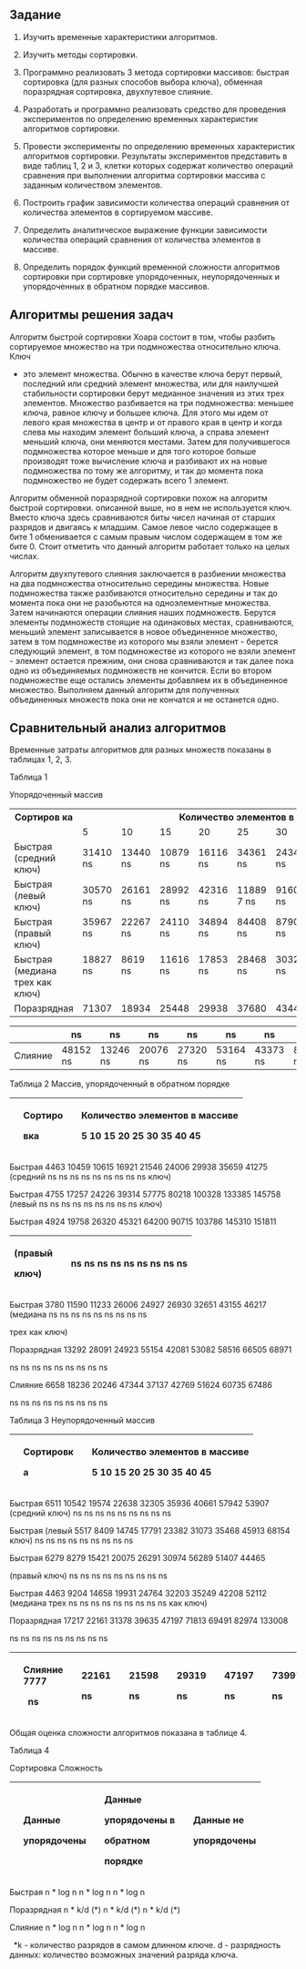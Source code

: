 ## Задание

1. Изучить временные характеристики алгоритмов.

2. Изучить методы сортировки.

3. Программно реализовать 3 метода сортировки массивов: быстрая
сортировка (для разных способов выбора ключа), обменная поразрядная
сортировка, двухпутевое слияние.

4. Разработать и программно реализовать средство для проведения
экспериментов по определению временных характеристик алгоритмов
сортировки.

5. Провести эксперименты по определению временных
характеристик алгоритмов сортировки. Результаты экспериментов
представить в виде таблиц 1, 2 и 3, клетки которых содержат количество
операций сравнения при выполнении алгоритма сортировки массива с
заданным количеством элементов.

6. Построить график зависимости количества операций сравнения от
количества элементов в сортируемом массиве.

7. Определить аналитическое выражение функции зависимости
количества операций сравнения от количества элементов в массиве.
 
8. Определить порядок функций временной сложности алгоритмов
сортировки при сортировке упорядоченных, неупорядоченных и
упорядоченных в обратном порядке массивов.

## Алгоритмы решения задач

  Алгоритм быстрой сортировки Хоара состоит в том, чтобы разбить
сортируемое множество на три подмножества относительно ключа. Ключ
- это элемент множества. Обычно в качестве ключа берут первый,
последний или средний элемент множества, или для наилучшей
стабильности сортировки берут медианное значения из этих трех
элементов. Множество разбивается на три подмножества: меньшее
ключа, равное ключу и большее ключа. Для этого мы идем от левого края
множества в центр и от правого края в центр и когда слева мы находим
элемент больший ключа, а справа элемент меньший ключа, они меняются
местами. Затем для получившегося подмножества которое меньше и для
того которое больше производят тоже вычисление ключа и разбивают их
на новые подмножества по тому же алгоритму, и так до момента пока
подмножество не будет содержать всего 1 элемент.



<a name="br3"></a>

  Алгоритм обменной поразрядной сортировки похож на алгоритм
быстрой сортировки. описанной выше, но в нем не используется ключ.
Вместо ключа здесь сравниваются биты чисел начиная от старших
разрядов и двигаясь к младшим. Самое левое число содержащее в бите 1
обменивается с самым правым числом содержащем в том же бите 0.
Стоит отметить что данный алгоритм работает только на целых числах.
 
 <a name="br3"></a>
 
  Алгоритм двухпутевого слияния заключается в разбиении множества
на два подмножества относительно середины множества. Новые
подмножества также разбиваются относительно середины и так до
момента пока они не разобьются на одноэлементные множества. Затем
начинаются операции слияния наших подмножеств. Берутся элементы
подмножеств стоящие на одинаковых местах, сравниваются, меньший
элемент записывается в новое объединенное множество, затем в том
подмножестве из которого мы взяли элемент - берется следующий
элемент, в том подмножестве из которого не взяли элемент - элемент
остается прежним, они снова сравниваются и так далее пока одно из
объединяемых подмножеств не кончится. Если во втором подмножестве
еще остались элементы добавляем их в объединенное множество.
Выполняем данный алгоритм для полученных объединенных множеств
пока они не кончатся и не останется одно.

## Сравнительный анализ алгоритмов

  Временные затраты алгоритмов для разных множеств показаны в
таблицах 1, 2, 3.

Таблица 1

Упорядоченный массив

<table><tr><th colspan="1" rowspan="2" valign="top">Сортиров ка</td><th colspan="9" valign="top">Количество элементов в массиве</td></tr>
<tr></td><td colspan="1" valign="top">5</td><td colspan="1" valign="top">10</td><td colspan="1" valign="top">15</td><td colspan="1" valign="top">20</td><td colspan="1" valign="top">25</td><td colspan="1" valign="top">30</td><td colspan="1" valign="top">35</td><td colspan="1" valign="top">40</td><td colspan="1" valign="top">45</td></tr>
<tr><td colspan="1">Быстрая (средний ключ)</td><td colspan="1">31410 ns</td><td colspan="1">13440 ns</td><td colspan="1">10879 ns</td><td colspan="1">16116 ns</td><td colspan="1">34361 ns</td><td colspan="1">24345 ns</td><td colspan="1">43373 ns</td><td colspan="1">34532 ns</td><td colspan="1">41043 ns</td></tr>
<tr><td colspan="1">Быстрая (левый ключ)</td><td colspan="1">30570 ns</td><td colspan="1">26161 ns</td><td colspan="1">28992 ns</td><td colspan="1">42316 ns</td><td colspan="1">11889 7 ns</td><td colspan="1">91607 ns</td><td colspan="1">189711 ns</td><td colspan="1">160753 ns</td><td colspan="1">15982 1 ns</td></tr>
<tr><td colspan="1" valign="top">Быстрая (правый ключ)</td><td colspan="1" valign="top">35967 ns</td><td colspan="1" valign="top">22267 ns</td><td colspan="1" valign="top">24110 ns</td><td colspan="1" valign="top">34894 ns</td><td colspan="1" valign="top">84408 ns</td><td colspan="1" valign="top">87906 ns</td><td colspan="1" valign="top">135139 ns</td><td colspan="1" valign="top">106850 ns</td><td colspan="1" valign="top">15217 4 ns</td></tr>
<tr><td colspan="1" valign="top">Быстрая (медиана трех как ключ)</td><td colspan="1" valign="top">18827 ns</td><td colspan="1" valign="top">8619 ns</td><td colspan="1" valign="top">11616 ns</td><td colspan="1" valign="top">17853 ns</td><td colspan="1" valign="top">28468 ns</td><td colspan="1" valign="top">30329 ns</td><td colspan="1" valign="top">62309 ns</td><td colspan="1" valign="top">39323 ns</td><td colspan="1" valign="top">46446 ns</td></tr>
<tr><td colspan="1">Поразрядная</td><td colspan="1">71307</td><td colspan="1">18934</td><td colspan="1">25448</td><td colspan="1">29938</td><td colspan="1">37680</td><td colspan="1">43445</td><td colspan="1">84839</td><td colspan="1">67442</td><td colspan="1">60409</td></tr>
</table>



||ns|ns|ns|ns|ns|ns|ns|ns|ns|
| :- | - | - | - | - | - | - | - | - | - |
|Слияние|48152 ns|13246 ns|20076 ns|27320 ns|53164 ns|43373 ns|84770 ns|57158 ns|67853 ns|

Таблица 2 Массив, упорядоченный в обратном порядке

||<p>Сортиро</p><p>вка</p>||<p>Количество элементов в массиве</p><p>5 10 15 20 25 30 35 40 45</p>|
| :- | :- | :- | :- |
Быстрая 4463 10459 10615 16921 21546 24006 29938 35659 41275
(средний ns ns ns ns ns ns ns ns ns
ключ)

Быстрая 4755 17257 24226 39314 57775 80218 100328 133385 145758
(левый ns ns ns ns ns ns ns ns ns
ключ)

Быстрая 4924 19758 26320 45321 64200 90715 103786 145310 151811

|<p>(правый</p><p>ключ)</p>||ns ns ns ns ns ns ns ns ns|
| :- | :- | :- |
Быстрая 3780 11590 11233 26006 24927 26930 32651 43155 46217 (медиана ns ns ns ns ns ns ns ns ns

трех как
ключ)

Поразрядная 13292 28091 24923 55154 42081 53082 58516 66505 68971

ns ns ns ns ns ns ns ns ns

Слияние 6658 18236 20246 47344 37137 42769 51624 60735 67486

ns ns ns ns ns ns ns ns ns

Таблица 3 Неупорядоченный массив

||<p>Сортировк</p><p>а</p>||<p>Количество элементов в массиве</p><p>5 10 15 20 25 30 35 40 45</p>|
| :- | :- | :- | :- |
Быстрая 6511 10542 19574 22638 32305 35936 40661 57942 53907
(средний ключ) ns ns ns ns ns ns ns ns ns

Быстрая (левый 5517 8409 14745 17791 23382 31073 35468 45913 68154
ключ) ns ns ns ns ns ns ns ns ns

Быстрая 6279 8279 15421 20075 26291 30974 56289 51407 44465




<a name="br5"></a>(правый ключ) ns ns ns ns ns ns ns ns ns

Быстрая 4463 9204 14658 19931 24764 32203 35249 42208 52112
(медиана трех ns ns ns ns ns ns ns ns ns
как ключ)

Поразрядная 17217 22161 31378 39635 47197 71813 69491 82974 133008

ns ns ns ns ns ns ns ns ns

||<p>Слияние 7777</p><p>` `ns</p>||<p>22161</p><p>ns</p>||<p>21598</p><p>ns</p>||<p>29319</p><p>ns</p>||<p>47197</p><p>ns</p>||<p>73997</p><p>ns</p>||<p>61522</p><p>ns</p>||<p>65317</p><p>ns</p>||<p>95390</p><p>ns</p>|
| :- | :- | :- | :- | :- | :- | :- | :- | :- | :- | :- | :- | :- | :- | :- | :- | :- | :- |
Общая оценка сложности алгоритмов показана в таблице 4.

Таблица 4

Сортировка Сложность

||<p>Данные</p><p>упорядочены</p>||<p>Данные</p><p>упорядочены в</p><p>обратном</p><p>порядке</p>||<p>Данные не</p><p>упорядочены</p>|
| :- | :- | :- | :- | :- | :- |
Быстрая n \* log n n \* log n n \* log n

Поразрядная n \* k/d (\*) n \* k/d (\*) n \* k/d (\*)

Слияние n \* log n n \* log n n \* log n

` `\*k - количество разрядов в самом длинном ключе.
 d - разрядность данных: количество возможных значений разряда
ключа.
